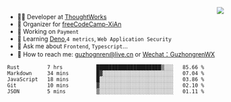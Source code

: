 <img align="right" src="https://github-readme-stats.vercel.app/api?username=guzhongren&show_icons=true&icon_color=805AD5&text_color=000&bg_color=ffffff&hide_title=true" />

- 👨‍💻  Developer at [ThoughtWorks](https://thoughtworks.com)
- 🏢 Organizer for [freeCodeCamp-XiAn](https://github.com/orgs/freeCodeCamp-XiAn)
- 🔭 Working on `Payment`
- 🌱 Learning [Deno](https://deno.land/),`4 metrics`,  `Web Application Security`
- 💬 Ask me about `Frontend`, `Typescript`...
- 🔎 How to reach me: [guzhognren@live.cn](guzhognren@live.cn) or [Wechat：GuzhongrenWX]()

<!--START_SECTION:waka-->
```text
Rust         7 hrs           █████████████████████▒░░░   85.66 % 
Markdown     34 mins         █▓░░░░░░░░░░░░░░░░░░░░░░░   07.04 % 
JavaScript   18 mins         █░░░░░░░░░░░░░░░░░░░░░░░░   03.86 % 
Git          10 mins         ▓░░░░░░░░░░░░░░░░░░░░░░░░   02.10 % 
JSON         5 mins          ▒░░░░░░░░░░░░░░░░░░░░░░░░   01.11 % 
```
<!--END_SECTION:waka-->

